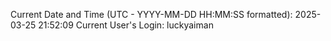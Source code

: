 Current Date and Time (UTC - YYYY-MM-DD HH:MM:SS formatted): 2025-03-25 21:52:09
Current User's Login: luckyaiman
